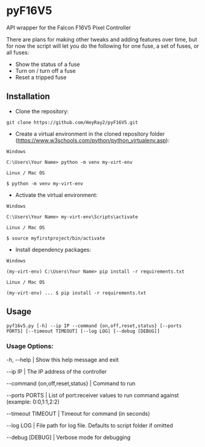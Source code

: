 # pyF16V5
API wrapper for the Falcon F16V5 Pixel Controller

There are plans for making other tweaks and adding features over time, but for now the script will let you do the following for one fuse, a set of fuses, or all fuses:

- Show the status of a fuse
- Turn on / turn off a fuse
- Reset a tripped fuse 

## Installation

- Clone the repository: 
```
git clone https://github.com/HeyRay2/pyF16V5.git
```
- Create a virtual environment in the cloned repository folder (https://www.w3schools.com/python/python_virtualenv.asp):
```
Windows

C:\Users\Your Name> python -m venv my-virt-env

Linux / Mac OS

$ python -m venv my-virt-env 
```
- Activate the virtual environment:
```
Windows

C:\Users\Your Name> my-virt-env\Scripts\activate

Linux / Mac OS

$ source myfirstproject/bin/activate
```
- Install dependency packages:
```
Windows 

(my-virt-env) C:\Users\Your Name> pip install -r requirements.txt

Linux / Mac OS

(my-virt-env) ... $ pip install -r requirements.txt 
```


## Usage 

```
pyf16v5.py [-h] --ip IP --command {on,off,reset,status} [--ports PORTS] [--timeout TIMEOUT] [--log LOG] [--debug [DEBUG]]
```

### Usage Options:

-h, --help            | Show this help message and exit

--ip IP               | The IP address of the controller

--command {on,off,reset,status}  | Command to run

--ports PORTS         | List of port:receiver values to run command against (example: 0:0,1:1,2:2)

--timeout TIMEOUT     | Timeout for command (in seconds)

--log LOG             | File path for log file. Defaults to script folder if omitted

--debug [DEBUG]       | Verbose mode for debugging

